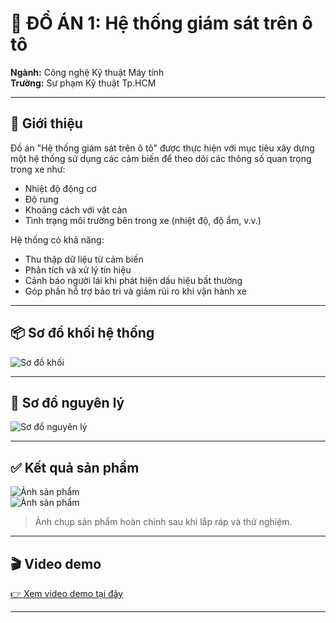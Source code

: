 # 🚗 ĐỒ ÁN 1: Hệ thống giám sát trên ô tô

**Ngành:** Công nghệ Kỹ thuật Máy tính  
**Trường:** Sư phạm Kỹ thuật Tp.HCM

---

## 🧾 Giới thiệu

Đồ án "Hệ thống giám sát trên ô tô" được thực hiện với mục tiêu xây dựng một hệ thống sử dụng các cảm biến để theo dõi các thông số quan trọng trong xe như:

- Nhiệt độ động cơ
- Độ rung
- Khoảng cách với vật cản
- Tình trạng môi trường bên trong xe (nhiệt độ, độ ẩm, v.v.)

Hệ thống có khả năng:

- Thu thập dữ liệu từ cảm biến
- Phân tích và xử lý tín hiệu
- Cảnh báo người lái khi phát hiện dấu hiệu bất thường
- Góp phần hỗ trợ bảo trì và giảm rủi ro khi vận hành xe

---

## 📦 Sơ đồ khối hệ thống

![Sơ đồ khối](CHEN-LINK-HOAC-DUONG-DAN-ANH-KHOI.png)

---

## 📐 Sơ đồ nguyên lý

![Sơ đồ nguyên lý](CHEN-LINK-HOAC-DUONG-DAN-ANH-NGUYEN-LY.png)

---

## ✅ Kết quả sản phẩm

![Ảnh sản phẩm](CHEN-ANH-SAN-PHAM-1.png)  
![Ảnh sản phẩm](CHEN-ANH-SAN-PHAM-2.png)

> Ảnh chụp sản phẩm hoàn chỉnh sau khi lắp ráp và thử nghiệm.

---

## 🎬 Video demo

[👉 Xem video demo tại đây](https://youtu.be/67-N2rUnu7I)

---
